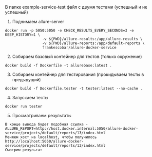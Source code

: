В папке example-service-test файл с двумя тестами (успешный и не успешный)

1. Поднимаем allure-server 
```
docker run -p 5050:5050 -e CHECK_RESULTS_EVERY_SECONDS=3 -e KEEP_HISTORY=1 \
                 -v ${PWD}/allure-results:/app/allure-results \
                 -v ${PWD}/allure-reports:/app/default-reports \
                 frankescobar/allure-docker-service

```

2. Собираем базовый контейнер для тестов (только окружение)
```
docker build -f Dockerfile -t allurebase:latest .
```

3. Собираем контейнер для тестирования (прокидываем тесты в предыдущий)
```
docker build -f Dockerfile.tester -t tester:latest --no-cache .
```

4. Запускаем тесты
```
docker run tester
```

5. Просматриваем результаты
```
В конце вывода будет подобная ссылка - ALLURE_REPORT=http://host.docker.internal:5050/allure-docker-service/projects/default/reports/13/index.html
Меняем хост на localhost, чтобы получилось http://localhost:5050/allure-docker-service/projects/default/reports/13/index.html
Смотрим результат
```
